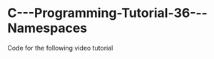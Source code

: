 C---Programming-Tutorial-36---Namespaces
========================================

Code for the following video tutorial 
